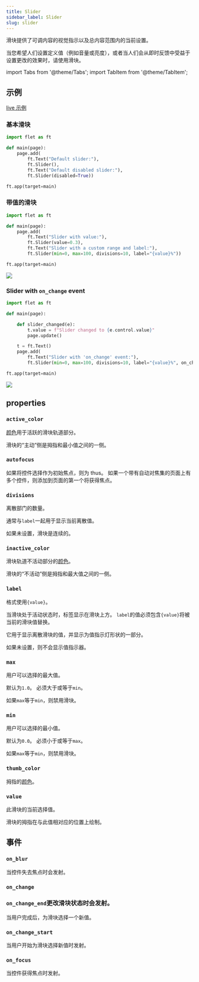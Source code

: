 ```yaml
---
title: Slider
sidebar_label: Slider
slug: slider
---
```


滑块提供了可调内容的视觉指示以及总内容范围内的当前设置。

当您希望人们设置定义值（例如音量或亮度），或者当人们会从即时反馈中受益于设置更改的效果时，请使用滑块。

import Tabs from '@theme/Tabs';
import TabItem from '@theme/TabItem';

## 示例

[live 示例](https://flet-controls-gallery.fly.dev/input/slider)

### 基本滑块

<Tabs groupId="language">
  <TabItem value="python" label="Python" default>

```python
import flet as ft

def main(page):
    page.add(
        ft.Text("Default slider:"),
        ft.Slider(),
        ft.Text("Default disabled slider:"),
        ft.Slider(disabled=True))

ft.app(target=main)
```

  </TabItem>
</Tabs>

### 带值的滑块

<Tabs groupId="language">
  <TabItem value="python" label="Python" default>

```python
import flet as ft

def main(page):
    page.add(
        ft.Text("Slider with value:"),
        ft.Slider(value=0.3),
        ft.Text("Slider with a custom range and label:"),
        ft.Slider(min=0, max=100, divisions=10, label="{value}%"))

ft.app(target=main)
```

  </TabItem>
</Tabs>

<img src="/website/img/docs/controls/slider/slider-with-custom-content.gif" className="screenshot-30"/>

### Slider with `on_change` event

<Tabs groupId="language">
  <TabItem value="python" label="Python" default>

```python
import flet as ft

def main(page):

    def slider_changed(e):
        t.value = f"Slider changed to {e.control.value}"
        page.update()

    t = ft.Text()
    page.add(
        ft.Text("Slider with 'on_change' event:"),
        ft.Slider(min=0, max=100, divisions=10, label="{value}%", on_change=slider_changed), t)

ft.app(target=main)
```

  </TabItem>
</Tabs>

<img src="/website/img/docs/controls/slider/slider-with-change-event.gif" className="screenshot-30"/>

## properties

### `active_color`

[颜色](/docs/guides/python/colors)用于活跃的滑块轨道部分。

滑块的“主动”侧是拇指和最小值之间的一侧。

### `autofocus`

如果将控件选择作为初始焦点，则为 thus。 如果一个带有自动对焦集的页面上有多个控件，则添加到页面的第一个将获得焦点。

### `divisions`

离散部门的数量。

通常与`label`一起用于显示当前离散值。

如果未设置，滑块是连续的。

### `inactive_color`

滑块轨道不活动部分的[颜色](/docs/guides/python/colors)。

滑块的“不活动”侧是拇指和最大值之间的一侧。

### `label`

格式使用`{value}`。

当滑块处于活动状态时，标签显示在滑块上方。 `label`的值必须包含`{value}`将被当前的滑块值替换。

它用于显示离散滑块的值，并显示为值指示灯形状的一部分。

如果未设置，则不会显示值指示器。

### `max`

用户可以选择的最大值。

默认为`1.0`。 必须大于或等于`min`。

如果`max`等于`min`，则禁用滑块。

### `min`

用户可以选择的最小值。

默认为`0.0`。 必须小于或等于`max`。

如果`max`等于`min`，则禁用滑块。

### `thumb_color`

拇指的[颜色](/docs/guides/python/colors)。

### `value`

此滑块的当前选择值。

滑块的拇指在与此值相对应的位置上绘制。

## 事件

### `on_blur`

当控件失去焦点时会发射。

### `on_change`

### `on_change_end`更改滑块状态时会发射。

当用户完成后，为滑块选择一个新值。

### `on_change_start`

当用户开始为滑块选择新值时发射。

### `on_focus`

当控件获得焦点时发射。
